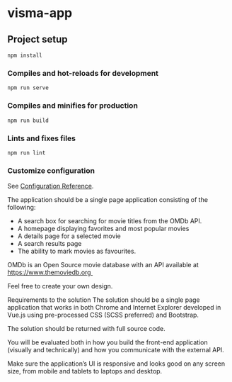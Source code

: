 # visma-app

## Project setup
```
npm install
```

### Compiles and hot-reloads for development
```
npm run serve
```

### Compiles and minifies for production
```
npm run build
```

### Lints and fixes files
```
npm run lint
```

### Customize configuration
See [Configuration Reference](https://cli.vuejs.org/config/).

The application should be a single page application consisting of the following:
* A search box for searching for movie titles from the OMDb API.
* A homepage displaying favorites and most popular movies
* A details page for a selected movie 
* A search results page
* The ability to mark movies as favourites.

OMDb is an Open Source movie database with an API available at https://www.themoviedb.org 

Feel free to create your own design. 

Requirements to the solution
The solution should be a single page application that works in both Chrome and Internet Explorer developed in Vue.js using pre-processed CSS (SCSS preferred) and Bootstrap.

The solution should be returned with full source code.

You will be evaluated both in how you build the front-end application (visually and technically) and how you communicate with the external API.

Make sure the application’s UI is responsive and looks good on any screen size, from mobile and tablets to laptops and desktop.
